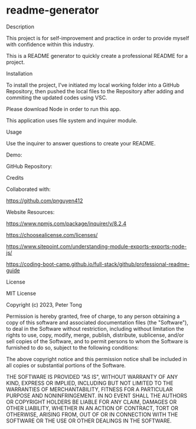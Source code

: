 # readme-generator

Description

This project is for self-improvement and practice in order to provide myself with confidence within this industry.

This is a README generator to quickly create a professional README for a project.

Installation

To install the project, I've initiated my local working folder into a GitHub Repository, then pushed the local files to the Repository after adding and commiting the updated codes using VSC.

Please download Node in order to run this app.

This application uses file system and inquirer module.

Usage

Use the inquirer to answer questions to create your README.

Demo:




GitHub Repository:





Credits

Collaborated with:

https://github.com/pnguyen412

Website Resources:

https://www.npmjs.com/package/inquirer/v/8.2.4

https://choosealicense.com/licenses/

https://www.sitepoint.com/understanding-module-exports-exports-node-js/

https://coding-boot-camp.github.io/full-stack/github/professional-readme-guide

License

MIT License

Copyright (c) 2023, Peter Tong

Permission is hereby granted, free of charge, to any person obtaining a copy of this software and associated documentation files (the "Software"), to deal in the Software without restriction, including without limitation the rights to use, copy, modify, merge, publish, distribute, sublicense, and/or sell copies of the Software, and to permit persons to whom the Software is furnished to do so, subject to the following conditions:

The above copyright notice and this permission notice shall be included in all copies or substantial portions of the Software.

THE SOFTWARE IS PROVIDED "AS IS", WITHOUT WARRANTY OF ANY KIND, EXPRESS OR IMPLIED, INCLUDING BUT NOT LIMITED TO THE WARRANTIES OF MERCHANTABILITY, FITNESS FOR A PARTICULAR PURPOSE AND NONINFRINGEMENT. IN NO EVENT SHALL THE AUTHORS OR COPYRIGHT HOLDERS BE LIABLE FOR ANY CLAIM, DAMAGES OR OTHER LIABILITY, WHETHER IN AN ACTION OF CONTRACT, TORT OR OTHERWISE, ARISING FROM, OUT OF OR IN CONNECTION WITH THE SOFTWARE OR THE USE OR OTHER DEALINGS IN THE SOFTWARE.
